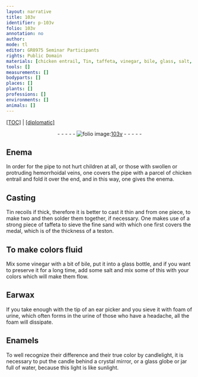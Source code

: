 ```yaml
---
layout: narrative
title: 103v
identifier: p-103v
folio: 103v
annotation: no
author:
mode: tl
editor: GR8975 Seminar Participants
rights: Public Domain
materials: [chicken entrail, Tin, taffeta, vinegar, bile, glass, salt, Earwax, urine, Enamels, crystal, water]
tools: []
measurements: []
bodyparts: []
places: []
plants: []
professions: []
environments: []
animals: []
---
```


<p><a href="{{ site.baseurl }}/translation/">[TOC]</a> | <a href="{{ site.baseurl }}/_texts/p-103v_tc.md/">[diplomatic]</a></p><div class="folio" align="center">- - - - - <a href="http://gallica.bnf.fr/ark:/12148/btv1b10500001g/f212.image" target="_blank"><img src="https://cu-mkp.github.io/2017-workshop-edition/assets/photo-icon.png" alt="folio image: " style="display:inline-block; margin-bottom:-3px;"/>103v</a> - - - - - </div>  
  

## Enema

 
 In order for the pipe to not hurt children at all, or those with swollen or protruding hemorrhoidal veins, one covers the pipe with a parcel of <span class="m">chicken entrail</span> and fold it over the end, and in this way, one gives the enema.
 
 
  

## Casting

 
 <span class="m">Tin</span> recoils if thick, therefore it is better to cast it thin and from one piece, to make two and then solder them together, if necessary. One makes use of a strong piece of <span class="m">taffeta</span> to sieve the fine sand with which one first covers the medal, which is of the thickness of a teston.
 
 
  

## To make colors fluid

 
 Mix some <span class="m">vinegar</span> with a bit of <span class="m">bile</span>, put it into a <span class="m">glass</span> bottle, and if you want to preserve it for a long time, add some <span class="m">salt</span> and mix some of this with your colors which will make them flow.
 
 
  

## <span class="m">Earwax</span>

 
 If you take enough with the tip of an ear picker and you sieve it with foam of <span class="m">urine</span>, which often forms in <span class="sup">the <span class="m">urine</span></span> of those who have a headache, all the foam will dissipate.
 
 
  

## <span class="m">Enamels</span>

 
 To well recognize their difference and their true color by candlelight, it is necessary to put the candle behind a <span class="m">crystal</span> mirror, or a <span class="m">glass</span> globe or jar full of <span class="m">water</span>, because this light is like sunlight.
 
